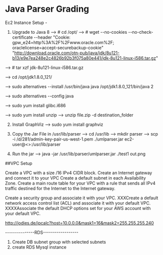 # Java Parser Grading

Ec2 Instance Setup -

1) Upgrade to Java 8
--> # cd /opt/
--> # wget --no-cookies --no-check-certificate --header "Cookie: gpw_e24=http%3A%2F%2Fwww.oracle.com%2F; oraclelicense=accept-securebackup-cookie" "http://download.oracle.com/otn-pub/java/jdk/8u121-b13/e9e7ea248e2c4826b92b3f075a80e441/jdk-8u121-linux-i586.tar.gz"

--> # tar xzf jdk-8u121-linux-i586.tar.gz

--> cd /opt/jdk1.8.0_121/

--> sudo alternatives --install /usr/bin/java java /opt/jdk1.8.0_121/bin/java 2

--> sudo alternatives --config java

--> sudo yum install glibc.i686

--> sudo yum install unzip --> unzip file.zip -d destination_folder

2) Install GraphViz 
--> sudo yum install graphviz

3) Copy the Jar File in /usr/lib/parser
--> cd /usr/lib
--> mkdir parser
--> scp -i /d/281/admin-key-pair-us-west-1.pem ./umlparser.jar ec2-user@<<server>>:/usr/lib/parser

4) Run the jar
--> java -jar /usr/lib/parser/umlparser.jar ./test1 out.png

##VPC Setup

Create a VPC with a size /16 IPv4 CIDR block.
Create an Internet gateway and connect it to your VPC
Create a default subnet in each Availability Zone.
Create a main route table for your VPC with a rule that sends all IPv4 traffic destined for the Internet to the Internet gateway.

Create a security group and associate it with your VPC.
XXXCreate a default network access control list (ACL) and associate it with your default VPC.
XXXXAssociate the default DHCP options set for your AWS account with your default VPC.

http://jodies.de/ipcalc?host=10.0.0.0&mask1=16&mask2=255.255.255.240

---------------RDS------------------
1. Create DB subnet group with selected subnets
2. create RDS Mysql instance








